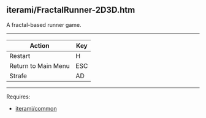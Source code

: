 iterami/FractalRunner-2D3D.htm
------------------------------

A fractal-based runner game.

---

Action              | Key
--------------------|----
Restart             | H
Return to Main Menu | ESC
Strafe              | AD

---

Requires:
* [iterami/common](https://github.com/iterami/common)
